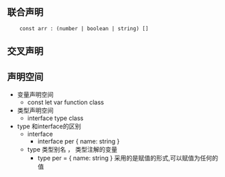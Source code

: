 ## 联合声明
```
    const arr : (number | boolean | string) []
```
## 交叉声明
## 声明空间
* 变量声明空间
    *  const let var function class
* 类型声明空间
    *  interface type class
* type 和interface的区别
    * interface
        * interface per {
            name: string
        }
    * type 类型别名 ， 类型注解的变量
        * type per = {
             name: string
        } 采用的是赋值的形式,可以赋值为任何的值
